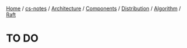 [Home](https://mengxianbin.github.io) /
[cs-notes](https://mengxianbin.github.io/cs-notes/site) /
[Architecture](https://mengxianbin.github.io/cs-notes/site/Architecture) /
[Components](https://mengxianbin.github.io/cs-notes/site/Architecture/Components) /
[Distribution](https://mengxianbin.github.io/cs-notes/site/Architecture/Components/Distribution) /
[Algorithm](https://mengxianbin.github.io/cs-notes/site/Architecture/Components/Distribution/Algorithm) /
[Raft](https://mengxianbin.github.io/cs-notes/site/Architecture/Components/Distribution/Algorithm/Raft)

# TO DO
